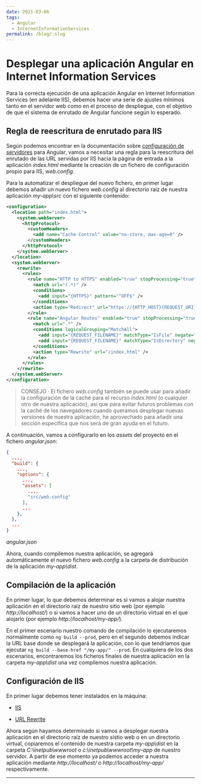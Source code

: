 ```yaml
---
date: 2021-03-06
tags:
  - Angular
  - InternetInformationServices
permalink: /blog/:slug
---
```


# Desplegar una aplicación Angular en Internet Information Services

<social-share class="social-share--header" />

Para la correcta ejecución de una aplicación Angular en Internet Information Services (en adelante IIS), debemos hacer una serie de ajustes mínimos tanto en el servidor web como en el proceso de despliegue, con el objetivo de que el sistema de enrutado de Angular funcione según lo esperado.

## Regla de reescritura de enrutado para IIS

Según podemos encontrar en la documentación sobre [configuración de servidores](https://angular.io/guide/deployment#server-configuration) para Angular, vamos a necesitar una regla para la reescritura del enrutado de las URL servidas por IIS hacia la página de entrada a la aplicación _index.html_ mediante la creación de un fichero de configuración propio para IIS, _web.config_.

Para la automatizar el despliegue del nuevo fichero, en primer lugar debemos añadir un nuevo fichero _web.config_ al directorio raíz de nuestra aplicación _my-app\src_ con el siguiente contenido:

``` xml
<configuration>
  <location path="index.html">
    <system.webServer>
      <httpProtocol>
        <customHeaders>
          <add name="Cache-Control" value="no-store, max-age=0" />
        </customHeaders>
      </httpProtocol>
    </system.webServer>
  </location>
  <system.webServer>
    <rewrite>
      <rules>
        <rule name="HTTP to HTTPS" enabled="true" stopProcessing="true">
          <match url="(.*)" />
          <conditions>
            <add input="{HTTPS}" pattern="^OFF$" />
          </conditions>
          <action type="Redirect" url="https://{HTTP_HOST}{REQUEST_URI}" />
        </rule>
        <rule name="Angular Routes" enabled="true" stopProcessing="true">
          <match url=".*" />
          <conditions logicalGrouping="MatchAll">
            <add input="{REQUEST_FILENAME}" matchType="IsFile" negate="true" />
            <add input="{REQUEST_FILENAME}" matchType="IsDirectory" negate="true" />
          </conditions>
          <action type="Rewrite" url="/index.html" />
        </rule>
      </rules>
    </rewrite>
  </system.webServer>
</configuration>
```

> CONSEJO · El fichero _web.config_ también se puede usar para añadir la configuración de la caché para el recurso _index.html_ (o cualquier otro de nuestra aplicación), así que para evitar futuros problemas con la caché de los navegadores cuando queramos desplegar nuevas versiones de nuestra aplicación, he aprovechado para añadir una sección específica que nos será de gran ayuda en el futuro.

A continuación, vamos a configurarlo en los _assets_ del proyecto en el fichero _angular.json_:

``` json
{
  ...,
  "build": {
    ...,
    "options": {
      ...,
      "assets": [
        ...,
        "src/web.config"
      ],
      ...
    },
  },
  ...
}
```
_angular.json_

Ahora, cuando compilemos nuestra aplicación, se agregará automáticamente el nuevo fichero _web.config_ a la carpeta de distribución de la aplicación _my-app\dist_.

## Compilación de la aplicación

En primer lugar, lo que debemos determinar es si vamos a alojar nuestra aplicación en el directorio raíz de nuestro sitio web (por ejemplo _http://localhost/_) o si vamos a hacer uno de un directorio virtual en el que alojarlo (por ejemplo _http://localhost/my-app/_).

En el primer escenario nuestro comando de compilación lo ejecutaremos normalmente como ```ng build --prod```, pero en el segundo debemos indicar la URL base donde se desplegará la aplicación, con lo que tendríamos que ejecutar ```ng build --base-href "/my-app/" --prod```. En cualquiera de los dos escenarios, encontraremos los ficheros finales de nuestra aplicación en la carpeta _my-app\dist_ una vez compilemos nuestra aplicación.

## Configuración de IIS

En primer lugar debemos tener instalados en la máquina:

- [IIS](https://docs.microsoft.com/en-us/iis)

- [URL Rewrite](https://www.iis.net/downloads/microsoft/url-rewrite)

Ahora según hayamos determinado si vamos a desplegar nuestra aplicación en el directorio raíz de nuestro sistio web o en un directorio virtual, copiaremos el contenido de nuestra carpeta _my-app\dist_ en la carpeta _C:\inetpub\wwwroot_ o _c:\inetpub\wwwroot\my-app_ de nuestro servidor. A partir de ese momento ya podemos acceder a nuestra aplicación mediante _http://localhost/_ o _http://localhost/my-app/_ respectivamente.

---
<social-share class="social-share--footer" />
